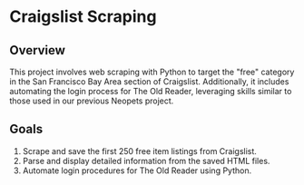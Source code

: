 # Craigslist Scraping
## Overview<br>
This project involves web scraping with Python to target the "free" category in the San Francisco Bay Area section of Craigslist. Additionally, it includes automating the login process for The Old Reader, leveraging skills similar to those used in our previous Neopets project.

## Goals
1. Scrape and save the first 250 free item listings from Craigslist. <br>
2. Parse and display detailed information from the saved HTML files.<br>
3. Automate login procedures for The Old Reader using Python.<br>
